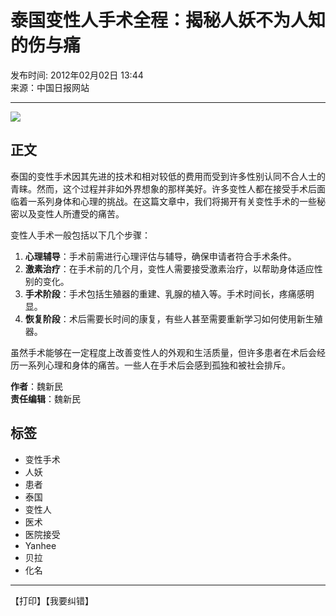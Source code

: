 # 泰国变性人手术全程：揭秘人妖不为人知的伤与痛

发布时间: 2012年02月02日 13:44  
来源：中国日报网站  

---

![](http://image.xinmin.cn/2012/02/01/20120201091747799568.jpg)

## 正文

泰国的变性手术因其先进的技术和相对较低的费用而受到许多性别认同不合人士的青睐。然而，这个过程并非如外界想象的那样美好。许多变性人都在接受手术后面临着一系列身体和心理的挑战。在这篇文章中，我们将揭开有关变性手术的一些秘密以及变性人所遭受的痛苦。

变性人手术一般包括以下几个步骤：

1. **心理辅导**：手术前需进行心理评估与辅导，确保申请者符合手术条件。
2. **激素治疗**：在手术前的几个月，变性人需要接受激素治疗，以帮助身体适应性别的变化。
3. **手术阶段**：手术包括生殖器的重建、乳腺的植入等。手术时间长，疼痛感明显。
4. **恢复阶段**：术后需要长时间的康复，有些人甚至需要重新学习如何使用新生殖器。

虽然手术能够在一定程度上改善变性人的外观和生活质量，但许多患者在术后会经历一系列心理和身体的痛苦。一些人在手术后会感到孤独和被社会排斥。

**作者**：魏新民  
**责任编辑**：魏新民

## 标签

- 变性手术
- 人妖
- 患者
- 泰国
- 变性人
- 医术
- 医院接受
- Yanhee
- 贝拉
- 化名

---

【打印】【我要纠错】